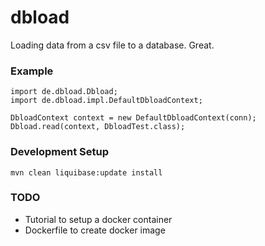 # dbload 
Loading data from a csv file to a database. Great.

### Example
    import de.dbload.Dbload;
    import de.dbload.impl.DefaultDbloadContext;

    DbloadContext context = new DefaultDbloadContext(conn);
    Dbload.read(context, DbloadTest.class);

### Development Setup
```
mvn clean liquibase:update install
```

### TODO
 * Tutorial to setup a docker container
 * Dockerfile to create docker image​
